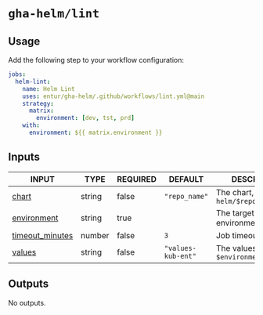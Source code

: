 # `gha-helm/lint`

## Usage

Add the following step to your workflow configuration:

```yml
jobs:
  helm-lint:
    name: Helm Lint
    uses: entur/gha-helm/.github/workflows/lint.yml@main
    strategy:
      matrix:
        environment: [dev, tst, prd]
    with:
      environment: ${{ matrix.environment }}
```

## Inputs

<!-- AUTO-DOC-INPUT:START - Do not remove or modify this section -->

|                                     INPUT                                     |  TYPE  | REQUIRED |      DEFAULT       |                  DESCRIPTION                   |
|-------------------------------------------------------------------------------|--------|----------|--------------------|------------------------------------------------|
|                <a name="input_chart"></a>[chart](#input_chart)                | string |  false   |   `"repo_name"`    | The chart, defaults to `helm/$repository_name` |
|       <a name="input_environment"></a>[environment](#input_environment)       | string |   true   |                    |             The target environment             |
| <a name="input_timeout_minutes"></a>[timeout_minutes](#input_timeout_minutes) | number |  false   |        `3`         |             Job timeout in minutes             |
|              <a name="input_values"></a>[values](#input_values)               | string |  false   | `"values-kub-ent"` |  The values file, default `$environment.yaml`  |

<!-- AUTO-DOC-INPUT:END -->

## Outputs

<!-- AUTO-DOC-OUTPUT:START - Do not remove or modify this section -->
No outputs.
<!-- AUTO-DOC-OUTPUT:END -->
